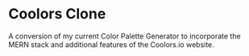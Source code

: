 # Coolors Clone
A conversion of my current Color Palette Generator to incorporate the MERN stack and additional features of the Coolors.io website.
